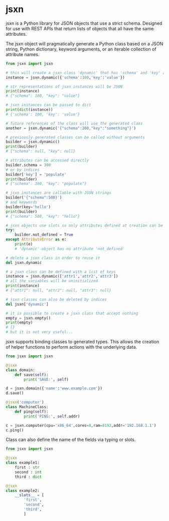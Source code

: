 jsxn
====

jsxn is a Python library for JSON objects that use a strict schema. Designed for use with REST APIs that return lists of objects that all have the same attributes.

The jsxn object will pragmatically generate a Python class based on a JSON string, Python dictionary, keyword arguments, or an iterable collection of attribute names.


```python
from jsxn import jsxn

# this will create a jsxn class 'dynamic' that has 'schema' and 'key' as attributes
instance = jsxn.dynamic({'schema':100,'key':'value'})

# str representations of jsxn instances will be JSON
print(instance)
# {"schema": 100, "key": "value"}

# jsxn instances can be passed to dict
print(dict(instance))
# {'schema': 100, 'key': 'value'}

# future references of the class will use the generated class
another = jsxn.dynamic('{"schema":200,"key":"something"}')

# previously generated classes can be called without arguments
builder = jsxn.dynamic()
print(builder)
# {"schema": null, "key": null}

# attributes can be accessed directly
builder.schema = 300
# or by indices
builder['key'] = 'populate'
print(builder)
# {"schema": 300, "key": "populate"}

# jsxn instances are callable with JSON strings
builder('{"schema":500}')
# and keywords
builder(key='hello')
print(builder)
# {"schema": 500, "key": "hello"}

# jsxn objects use slots so only attributes defined at creation can be assigned
try:
    builder.not_defined = True
except AttributeError as e:
    print(e)
    # 'dynamic' object has no attribute 'not_defined'

# delete a jsxn class in order to reuse it
del jsxn.dynamic

# a jsxn class can be defined with a list of keys
instance = jsxn.dynamic(['attr1','attr2','attr3'])
# all the variables will be uninitialized
print(instance)
# {"attr1": null, "attr2": null, "attr3": null}

# jsxn classes can also be deleted by indices
del jsxn['dynamic']

# it is possible to create a jsxn class that accept nothing
empty = jsxn.empty()
print(empty)
# {}
# but it is not very useful...
```

jsxn supports binding classes to generated types. This allows the creation of helper functions to perform actions with the underlying data.

```python
from jsxn import jsxn

@jsxn
class domain:
    def save(self):
        print('SAVE:', self)

d = jsxn.domain({'name':'www.example.com'})
d.save()

@jsxn('computer')
class MachineClass:
    def ping(self):
        print('PING:', self.addr)

c = jsxn.computer(cpu='x86_64',cores=8,ram=8192,addr='192.168.1.1')
c.ping()
```

Class can also define the name of the fields via typing or slots.

```python
from jsxn import jsxn

@jsxn
class example1:
    first : str
    second : int
    third : dict

@jsxn
class example2:
    __slots__ = [
        'first',
        'second',
        'third',
        ]
```
